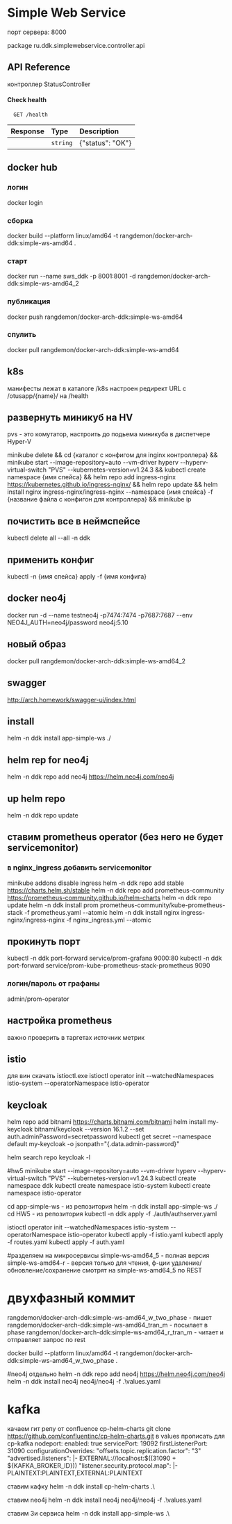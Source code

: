 
# Simple Web Service

порт сервера: 8000

package ru.ddk.simplewebservice.controller.api

## API Reference

контроллер StatusController
#### Check health

```http
  GET /health
```

| Response | Type     | Description                |
| :-------- | :------- | :------------------------- |
|  | `string` | {"status": "OK"} |


## docker hub
### логин
docker login
### сборка
docker build --platform linux/amd64 -t rangdemon/docker-arch-ddk:simple-ws-amd64 .
### старт
docker run --name sws_ddk -p 8001:8001 -d rangdemon/docker-arch-ddk:simple-ws-amd64_2
### публикация
docker push rangdemon/docker-arch-ddk:simple-ws-amd64
### спулить
docker pull rangdemon/docker-arch-ddk:simple-ws-amd64

## k8s
манифесты лежат в каталоге /k8s
настроен редирект URL с /otusapp/{name}/ на /health

## развернуть миникуб на HV
pvs - это комутатор, настроить до подьема миникуба в диспетчере Hyper-V

minikube delete && cd {каталог с конфигом для inginx контроллера} 
&& minikube start --image-repository=auto --vm-driver hyperv --hyperv-virtual-switch "PVS" --kubernetes-version=v1.24.3 
&& kubectl create namespace {имя спейса} 
&& helm repo add ingress-nginx https://kubernetes.github.io/ingress-nginx/ 
&& helm repo update && helm install nginx ingress-nginx/ingress-nginx --namespace {имя спейса} -f {название файла с конфигон для контроллера} 
&& minikube ip

## почистить все в неймспейсе
kubectl delete all --all -n ddk

## применить конфиг
kubectl -n {имя спейса} apply -f {имя конфига} 

## docker neo4j
docker run -d --name testneo4j -p7474:7474 -p7687:7687 --env NEO4J_AUTH=neo4j/password neo4j:5.10

## новый образ
docker pull rangdemon/docker-arch-ddk:simple-ws-amd64_2

## swagger
http://arch.homework/swagger-ui/index.html

## install
helm -n ddk install app-simple-ws ./

## helm rep for neo4j
helm -n ddk repo add neo4j https://helm.neo4j.com/neo4j

## up helm repo
helm -n ddk repo update

## ставим prometheus operator (без него не будет servicemonitor)
### в nginx_ingress добавить servicemonitor
minikube addons disable ingress
helm -n ddk repo add stable https://charts.helm.sh/stable
helm -n ddk repo add prometheus-community https://prometheus-community.github.io/helm-charts
helm -n ddk repo update
helm -n ddk install prom prometheus-community/kube-prometheus-stack -f prometheus.yaml --atomic
helm -n ddk install nginx ingress-nginx/ingress-nginx -f nginx_ingress.yml --atomic

## прокинуть порт
kubectl -n ddk port-forward service/prom-grafana 9000:80
kubectl -n ddk port-forward service/prom-kube-prometheus-stack-prometheus 9090
### логин/пароль от графаны
admin/prom-operator
## настройка prometheus
важно проверить в таргетах источник метрик
 
## istio
для вин скачать istioctl.exe
istioctl operator init --watchedNamespaces istio-system --operatorNamespace istio-operator

## keycloak
helm repo add bitnami https://charts.bitnami.com/bitnami
helm install my-keycloak bitnami/keycloak --version 16.1.2 --set auth.adminPassword=secretpassword
kubectl get secret --namespace default my-keycloak -o jsonpath="{.data.admin-password}"

helm search repo keycloak -l

#hw5
minikube start --image-repository=auto --vm-driver hyperv --hyperv-virtual-switch "PVS" --kubernetes-version=v1.24.3
kubectl create namespace ddk
kubectl create namespace istio-system
kubectl create namespace istio-operator

cd app-simple-ws - из репозитория
helm -n ddk install app-simple-ws ./
cd HW5 - из репозитория
kubectl -n ddk apply -f ./auth/authserver.yaml

istioctl operator init --watchedNamespaces istio-system --operatorNamespace istio-operator
kubectl apply -f istio.yaml
kubectl apply -f routes.yaml
kubectl apply -f auth.yaml

#разделяем на микросервисы
simple-ws-amd64_5 - полная версия
simple-ws-amd64-r - версия только для чтения, ф-ции удаление/обновление/сохранение смотрят на  simple-ws-amd64_5 по REST

# двухфазный коммит
rangdemon/docker-arch-ddk:simple-ws-amd64_w_two_phase - пишет
rangdemon/docker-arch-ddk:simple-ws-amd64_tran_m - посылает в phase
rangdemon/docker-arch-ddk:simple-ws-amd64_r_tran_m - читает и отправляет запрос по rest

docker build --platform linux/amd64 -t rangdemon/docker-arch-ddk:simple-ws-amd64_w_two_phase .

#neo4j отдельно
helm -n ddk repo add neo4j https://helm.neo4j.com/neo4j
helm -n ddk install neo4j neo4j/neo4j -f .\values.yaml

# kafka
качаем гит репу от confluence  cp-helm-charts
git clone https://github.com/confluentinc/cp-helm-charts.git
в values прописать для cp-kafka
nodeport:
  enabled: true
  servicePort: 19092
  firstListenerPort: 31090
configurationOverrides:
  "offsets.topic.replication.factor": "3"
  "advertised.listeners": |-
   EXTERNAL://localhost:$((31090 + ${KAFKA_BROKER_ID}))
  "listener.security.protocol.map": |-
   PLAINTEXT:PLAINTEXT,EXTERNAL:PLAINTEXT

ставим кафку
helm -n ddk install cp-helm-charts .\

ставим neo4j
helm -n ddk install neo4j neo4j/neo4j -f .\values.yaml

ставим 3и сервиса
helm -n ddk install app-simple-ws .\